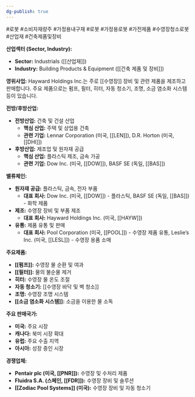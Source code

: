 ```yaml
---
dg-publish: true
---
```

#로봇 #소비자재량주 #가정용내구재 #로봇 #가정용로봇 #가전제품 #수영장청소로봇 #산업재 #건축제품및장비


**산업섹터 (Sector, Industry):**

- **Sector:** Industrials ([[산업재]])
- **Industry:** Building Products & Equipment ([[건축 제품 및 장비]])

**영위사업:** Hayward Holdings Inc.는 주로 [[수영장]] 장비 및 관련 제품을 제조하고 판매합니다. 주요 제품으로는 펌프, 필터, 히터, 자동 청소기, 조명, 소금 염소화 시스템 등이 있습니다.

**전방/후방산업:**

- **전방산업:** 건축 및 건설 산업
    - **핵심 산업:** 주택 및 상업용 건축
    - **관련 기업:** Lennar Corporation (미국, [[LEN]]), D.R. Horton (미국, [[DHI]])
- **후방산업:** 제조업 및 원자재 공급
    - **핵심 산업:** 플라스틱 제조, 금속 가공
    - **관련 기업:** Dow Inc. (미국, [[DOW]]), BASF SE (독일, [[BAS]])

**밸류체인:**

- **원자재 공급:** 플라스틱, 금속, 전자 부품
    - **대표 회사:** Dow Inc. (미국, [[DOW]]) - 플라스틱, BASF SE (독일, [[BAS]]) - 화학 제품
- **제조:** 수영장 장비 및 부품 제조
    - **대표 회사:** Hayward Holdings Inc. (미국, [[HAYW]])
- **유통:** 제품 유통 및 판매
    - **대표 회사:** Pool Corporation (미국, [[POOL]]) - 수영장 제품 유통, Leslie’s Inc. (미국, [[LESL]]) - 수영장 용품 소매

**주요제품:**

- **[[펌프]]:** 수영장 물 순환 및 여과
- **[[필터]]:** 물의 불순물 제거
- **히터:** 수영장 물 온도 조절
- **자동 청소기:** [[수영장 바닥 및 벽 청소]]
- **조명:** 수영장 조명 시스템
- **[[소금 염소화 시스템]]:** 소금을 이용한 물 소독

**주요 판매국가:**

- **미국:** 주요 시장
- **캐나다:** 북미 시장 확대
- **유럽:** 주요 수출 지역
- **아시아:** 성장 중인 시장

**경쟁업체:**

- **Pentair plc (미국, [[PNR]]):** 수영장 및 수처리 제품
- **Fluidra S.A. (스페인, [[FDR]]):** 수영장 장비 및 솔루션
- **[[Zodiac Pool Systems]] (미국):** 수영장 장비 및 자동 청소기